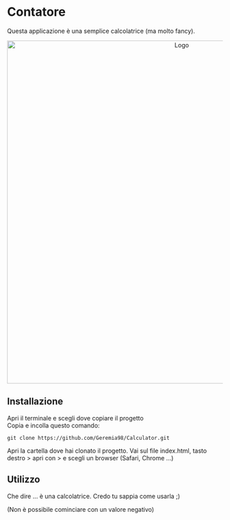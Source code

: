 # Contatore

Questa applicazione è una semplice calcolatrice (ma molto fancy).

<div align="center">
  <a href="https://github.com/Geremia98/Calculator">
    <img src="ImgReadMe.png 2021-10-25 at 16.03.12.png" alt="Logo" width="800" height="auto">
  </a>
</div>

## Installazione

Apri il terminale e scegli dove copiare il progetto<br />
Copia e incolla questo comando:

`git clone https://github.com/Geremia98/Calculator.git`

Apri la cartella dove hai clonato il progetto. Vai sul file index.html, tasto destro > apri con > e scegli un browser (Safari, Chrome ...)


## Utilizzo

Che dire ... è una calcolatrice. Credo tu sappia come usarla ;)

(Non è possibile cominciare con un valore negativo)
